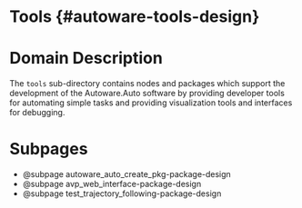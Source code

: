 Tools {#autoware-tools-design}
=====

# Domain Description

The `tools` sub-directory contains nodes and packages which support the development of the Autoware.Auto software by providing developer tools for automating simple tasks and providing visualization tools and interfaces for debugging.

# Subpages

- @subpage autoware_auto_create_pkg-package-design
- @subpage avp_web_interface-package-design
- @subpage test_trajectory_following-package-design
